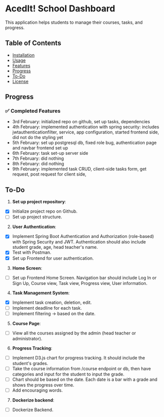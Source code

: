 # AcedIt! School Dashboard

This application helps students to manage their courses, tasks, and progress.

## Table of Contents

- [Installation](#installation)
- [Usage](#usage)
- [Features](#features)
- [Progress](#progress)
- [To-Do](#to-do)
- [License](#license)

## Progress

### ✅ Completed Features

- 3rd February: initialized repo on github, set up tasks, dependencies
- 4th February: implemented authentication with spring security: includes jwtauthenticationfilter, service, app configuration, started frontend side, did not do the styling yet
- 5th February: set up postgresql db, fixed role bug, authentication page and navbar frontend set up
- 6th February: task set-up server side
- 7th February: did nothing
- 8th February: did nothing
- 9th February: implemented task CRUD, client-side tasks form, get request, post request for client side,

## To-Do

1. **Set up project repository**:

- [x] Initialize project repo on Github.
- [ ] Set up project structure.

2. **User Authentication**:

- [x] Implement Spring Boot Authentication and Authorization (role-based) with Spring Security and JWT. Authentication should also include student grade, age, head teacher's name.
- [x] Test with Postman.
- [x] Set up Frontend for user authentication.

3. **Home Screen**:

- [ ] Set up Frontend Home Screen. Navigation bar should include Log In or Sign Up, Course view, Task view, Progress view, User information.

4. **Task Management System**:

- [x] Implement task creation, deletion, edit.
- [ ] Implement deadline for each task.
- [ ] Implement filtering -> based on the date.

5. **Course Page**:

- [ ] View all the courses assigned by the admin (head teacher or administrator).

6. **Progress Tracking**:

- [ ] Implement D3.js chart for progress tracking. It should include the student's grades.
- [ ] Take the course information from /course endpoint or db, then have categories and input for the student to input the grade.
- [ ] Chart should be based on the date. Each date is a bar with a grade and shows the progress over time.
- [ ] Add encouraging words.

7. **Dockerize backend**:

- [ ] Dockerize Backend.
